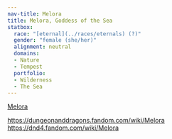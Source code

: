 ```yaml
---
nav-title: Melora
title: Melora, Goddess of the Sea
statbox:
  race: "[eternal](../races/eternals) (?)"
  gender: "female (she/her)"
  alignment: neutral
  domains:
  - Nature
  - Tempest
  portfolio:
  - Wilderness
  - The Sea
---
```


[Melora](https://en.wikipedia.org/wiki/Melora_(Dungeons_%26_Dragons))

https://dungeonanddragons.fandom.com/wiki/Melora
https://dnd4.fandom.com/wiki/Melora
